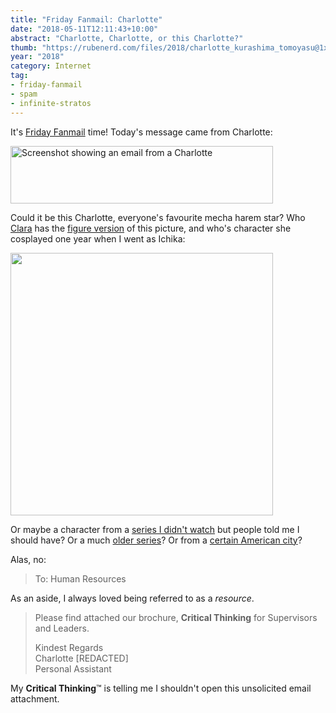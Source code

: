 ```yaml
---
title: "Friday Fanmail: Charlotte"
date: "2018-05-11T12:11:43+10:00"
abstract: "Charlotte, Charlotte, or this Charlotte?"
thumb: "https://rubenerd.com/files/2018/charlotte_kurashima_tomoyasu@1x.jpg"
year: "2018"
category: Internet
tag:
- friday-fanmail
- spam
- infinite-stratos
---
```

It's [Friday Fanmail] time! Today's message came from Charlotte:

<p><img src="https://rubenerd.com/files/2018/charlotte-email.png" alt="Screenshot showing an email from a Charlotte" style="width:420px; height:92px;" /></p>

Could it be this Charlotte, everyone's favourite mecha harem star? Who [Clara] has the [figure version] of this picture, and who's character she cosplayed one year when I went as Ichika:

<p><img src="https://rubenerd.com/files/2018/charlotte_kurashima_tomoyasu@1x.jpg" srcset="https://rubenerd.com/files/2018/charlotte_kurashima_tomoyasu@1x.jpg 1x, https://rubenerd.com/files/2018/charlotte_kurashima_tomoyasu@2x.jpg 2x" alt="" style="width:420px" /></p>

Or maybe a character from a [series I didn't watch] but people told me I should have? Or a much [older series]? Or from a [certain American city]?

Alas, no:

> To: Human Resources

As an aside, I always loved being referred to as a *resource*.

> Please find attached our brochure, **Critical Thinking** for Supervisors and Leaders.
> 
> Kindest Regards  
> Charlotte [REDACTED]  
> Personal Assistant

My **Critical Thinking**&trade; is telling me I shouldn't open this unsolicited email attachment.

[Clara]: https://www.instagram.com/kirisviel/
[figure version]: https://myfigurecollection.net/item/110164 "MyFigureCollection: IS: Infinite Stratos - Charlotte Dunois - 4-Leaves - 1/7 - Bunny Style (Kotobukiya, Media Factory)"
[series I didn't watch]: https://myanimelist.net/anime/28999/Charlotte?q=charlotte "MyAnimeList: Charlotte"
[certain American city]: https://en.wikipedia.org/wiki/Charlotte%2C_North_Carolina "Wikipedia: Charlotte, North Carolina"
[older series]: https://myanimelist.net/anime/3196/Wakakusa_no_Charlotte "MyAnimeList: Wakakusa no Charlotte"
[Friday fanmail]: https://rubenerd.com/tag/spam/ "Posts tagged with spam"

